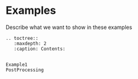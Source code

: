 # Examples

Describe what we want to show in these examples

```{eval-rst}
.. toctree::
   :maxdepth: 2
   :caption: Contents:

   
Example1
PostProcessing

```